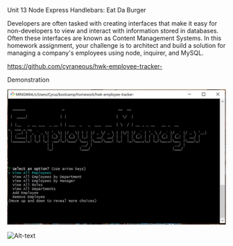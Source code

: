 Unit 13 Node Express Handlebars: Eat Da Burger

Developers are often tasked with creating interfaces that make it easy for non-developers to view and interact with information stored in databases. Often these interfaces are known as Content Management Systems. In this homework assignment, your challenge is to architect and build a solution for managing a company's employees using node, inquirer, and MySQL.

https://github.com/cyraneous/hwk-employee-tracker-



Demonstration

![Alt-text](https://github.com/cyraneous/hwk-employee-tracker-/blob/main/assets/Employee%20Manager.JPG)

![Alt-text](https://github.com/cyraneous/hwk-employee-tracker-/blob/main/assets/Employee%20Manager.gif)
